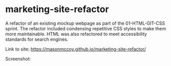 # marketing-site-refactor
A refactor of an existing mockup webpage as part of the 01-HTML-GIT-CSS sprint. The refactor included condensing repetitive CSS styles to make them more maintainable. HTML was also refactored to meet accessibility standards for search engines.

Link to site: https://masonmccoy.github.io/marketing-site-refactor/

Screenshot: 
